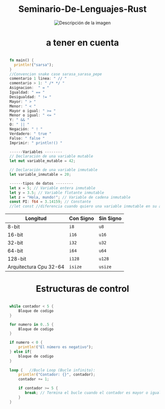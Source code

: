 <h1 align="center">Seminario-De-Lenguajes-Rust</h1>
<p align="center">
  <img src= "https://i.giphy.com/nyTiFWr5VtkRDOa1Cd.webp" autoplay alt="Descripción de la imagen">
</p>

<h1 align="center"> a tener en cuenta </h1>

```rs

  fn main() {
    println!("sarsa");
  }
  //Convencion snake case sarasa_sarasa_pepe
  comentario 1 linea: " // "
  comentario > 1: " /* */ " 
  Asignacion:  " = "
  Igualdad: " == "
  Desigualdad: " != "
  Mayor: " > "
  Menor: " < "
  Mayor o igual: " >= "
  Menor o igual: " <= "
  Y: " && "
  O: " || "
  Negación: " ! "
  Verdadero: " true "
  Falso: " false "
  Imprimir: " println!() "

  ------Variables --------
  // Declaración de una variable mutable
  let mut variable_mutable = 42;

  // Declaración de una variable inmutable
  let variable_inmutable = 20;

  ------tipos de datos --------
  let x = 5; // Variable entera inmutable
  let y = 3.5; // Variable flotante inmutable
  let z = "Hola, mundo!"; // Variable de cadena inmutable
  const PI: f64 = 3.14159; // Constante
  //let const //diferencia cuando quiero una variable inmutable en su ambito local y constante global inmutable
```

<!-- -->
<table align="center">
  <thead>
    <tr>
      <th>Longitud</th>
      <th>Con Signo</th>
      <th>Sin Signo</th>
    </tr>
  </thead>
  <tbody>
    <tr>
      <td>8-bit</td>
      <td><code>i8</code></td>
      <td><code>u8</code></td>
    </tr>
    <tr>
      <td>16-bit</td>
      <td><code>i16</code></td>
      <td><code>u16</code></td>
    </tr>
    <tr>
      <td>32-bit</td>
      <td><code>i32</code></td>
      <td><code>u32</code></td>
    </tr>
    <tr>
      <td>64-bit</td>
      <td><code>i64</code></td>
      <td><code>u64</code></td>
    </tr>
    <tr>
      <td>128-bit</td>
      <td><code>i128</code></td>
      <td><code>u128</code></td>
    </tr>
    <tr>
      <td>Arquitectura Cpu 32-64</td>
      <td><code>isize</code></td>
      <td><code>usize</code></td>
    </tr>
  </tbody>
</table>

<!-- -->
<h1 align="center"> Estructuras de control </h1>

```rs

  while contador < 5 {
      Bloque de codigo
  }

  for numero in 0..5 {
      Bloque de codigo
  }

  if numero < 0 {
  	  println!("El número es negativo");
  } else if{
      bloque de codigo
  }
  
  loop {   //Bucle Loop (Bucle infinito):
      println!("Contador: {}", contador);
	  contador += 1;

	  if contador >= 5 {
	     break; // Termina el bucle cuando el contador es mayor o igual a 5
	  }
  }
``` 
